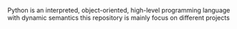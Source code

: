Python is an interpreted, object-oriented, high-level programming language with dynamic semantics this repository is mainly focus on different projects
